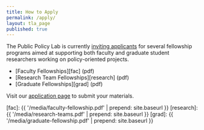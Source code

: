 ```yaml
---
title: How to Apply
permalink: /apply/
layout: tla_page
published: true
---
```


The Public Policy Lab is currently [inviting applicants](https://sites.google.com/temple.edu/ppl) for several fellowship programs aimed at supporting both faculty and graduate student researchers working on policy-oriented projects.

- [Faculty Fellowships][fac] (pdf)
- [Research Team Fellowships][research] (pdf)
- [Graduate Fellowships][grad] (pdf)

Visit our [application page](https://sites.google.com/temple.edu/ppl) to submit your materials.

[fac]: {{ '/media/faculty-fellowship.pdf' | prepend: site.baseurl }}
[research]: {{ '/media/research-teams.pdf' | prepend: site.baseurl }}
[grad]: {{ '/media/graduate-fellowship.pdf' | prepend: site.baseurl }}